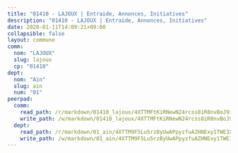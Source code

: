 ```yaml
---
title: "01410 - LAJOUX | Entraide, Annonces, Initiatives"
description: "01410 - LAJOUX | Entraide, Annonces, Initiatives"
date: 2020-01-11T14:09:21+09:00
collapsible: false
layout: commune
comm:
  nom: "LAJOUX"
  slug: lajoux
  cp: "01410"
dept:
  nom: "Ain"
  slug: ain
  num: "01"
peerpad:
  comm:
    read_path: /r/markdown/01410_lajoux/4XTTMFtKiRNewN24rcss8iR8nvBoJ9inSkB51tynxsD8ghG1e
    write_path: /w/markdown/01410_lajoux/4XTTMFtKiRNewN24rcss8iR8nvBoJ9inSkB51tynxsD8ghG1e-K3TgTmHH4661Vj63MP8BrSRu6mgKvDkLYcA1PQBsEj5LKtfvE5WS98Dfh95dJKmCdgCa143A5fm3ECXoywUSqgymBUXha1MasG63hzDdefLrSksU377kuTSWAg7ewNBFPiKLWZGt
  dept:
    read_path: /r/markdown/01_ain/4XTTM9F5Lu5rzByUwAPpyzfuAZHNExy1TWE3X3wiTrPFfiAJr
    write_path: /w/markdown/01_ain/4XTTM9F5Lu5rzByUwAPpyzfuAZHNExy1TWE3X3wiTrPFfiAJr-K3TgUnxzeFoJA4CB58vXNvKXURJneTNZHUsypAQGicGiZu7AS2sPbjspGpj7s3MmMv58YhkLaSUMQMHaiKAfoMv6wF36Urxbqqh8MmnXpnKkbVhnAishABEkMRAiyAt8GGJ1Jer2
---
```


